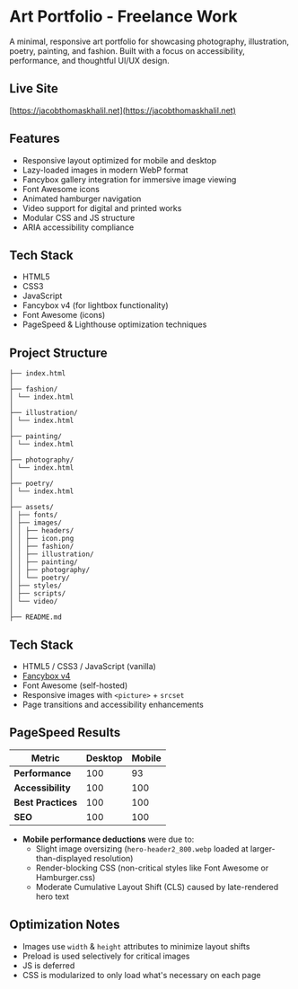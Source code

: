# Art Portfolio - Freelance Work

A minimal, responsive art portfolio for showcasing photography, illustration, poetry, painting, and fashion. Built with a focus on accessibility, performance, and thoughtful UI/UX design.

## Live Site
[https://jacobthomaskhalil.net](https://jacobthomaskhalil.net)

## Features

- Responsive layout optimized for mobile and desktop
- Lazy-loaded images in modern WebP format
- Fancybox gallery integration for immersive image viewing
- Font Awesome icons
- Animated hamburger navigation
- Video support for digital and printed works
- Modular CSS and JS structure
- ARIA accessibility compliance

## Tech Stack

- HTML5
- CSS3
- JavaScript
- Fancybox v4 (for lightbox functionality)
- Font Awesome (icons)
- PageSpeed & Lighthouse optimization techniques

## Project Structure

```
├── index.html
│
├── fashion/
│ └── index.html
│
├── illustration/
│ └── index.html
│
├── painting/
│ └── index.html
│
├── photography/
│ └── index.html
│
├── poetry/
│ └── index.html
│
├── assets/
│ ├── fonts/
│ ├── images/
│ │ ├── headers/
│ │ ├── icon.png
│ │ ├── fashion/
│ │ ├── illustration/
│ │ ├── painting/
│ │ ├── photography/
│ │ └── poetry/
│ ├── styles/
│ ├── scripts/
│ └── video/
│
├── README.md
```

## Tech Stack

- HTML5 / CSS3 / JavaScript (vanilla)
- [Fancybox v4](https://fancyapps.com/fancybox/)
- Font Awesome (self-hosted)
- Responsive images with `<picture>` + `srcset`
- Page transitions and accessibility enhancements

## PageSpeed Results

| Metric              | Desktop | Mobile |
|---------------------|---------|--------|
| **Performance**     | 100     | 93     |
| **Accessibility**   | 100     | 100    |
| **Best Practices**  | 100     | 100    |
| **SEO**             | 100     | 100    |

- **Mobile performance deductions** were due to:
  - Slight image oversizing (`hero-header2_800.webp` loaded at larger-than-displayed resolution)
  - Render-blocking CSS (non-critical styles like Font Awesome or Hamburger.css)
  - Moderate Cumulative Layout Shift (CLS) caused by late-rendered hero text

## Optimization Notes

- Images use `width` & `height` attributes to minimize layout shifts
- Preload is used selectively for critical images
- JS is deferred
- CSS is modularized to only load what's necessary on each page
